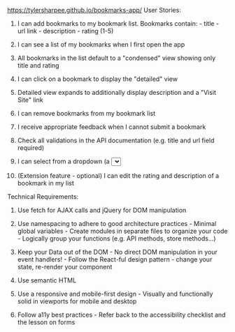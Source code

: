 https://tylersharpee.github.io/bookmarks-app/
User Stories:

  1. I can add bookmarks to my bookmark list. Bookmarks contain:
    - title
    - url link
    - description
    - rating (1-5)

  2. I can see a list of my bookmarks when I first open the app

  3. All bookmarks in the list default to a "condensed" view showing only title and rating
  
  4. I can click on a bookmark to display the "detailed" view

  5. Detailed view expands to additionally display description and a "Visit Site" link

  6. I can remove bookmarks from my bookmark list

  7. I receive appropriate feedback when I cannot submit a bookmark

  8. Check all validations in the API documentation (e.g. title and url field required)

  9. I can select from a dropdown (a <select> element) a "minimum rating" to filter the list by all bookmarks rated at or above the chosen selection

  10. (Extension feature - optional) I can edit the rating and description of a bookmark in my list

Technical Requirements:

  1. Use fetch for AJAX calls and jQuery for DOM manipulation

  2. Use namespacing to adhere to good architecture practices
    - Minimal global variables
    - Create modules in separate files to organize your code
    - Logically group your functions (e.g. API methods, store methods...)
  
  3. Keep your Data out of the DOM
    - No direct DOM manipulation in your event handlers!
    - Follow the React-ful design pattern - change your state, re-render your component
  
  4. Use semantic HTML

  5. Use a responsive and mobile-first design
    - Visually and functionally solid in viewports for mobile and desktop
  
  6. Follow a11y best practices
    - Refer back to the accessibility checklist and the lesson on forms
